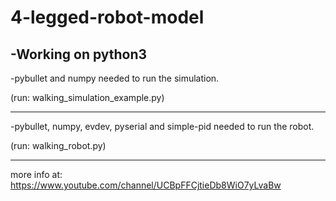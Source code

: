# 4-legged-robot-model
-Working on python3
-
-pybullet and numpy needed to run the simulation.

(run: walking_simulation_example.py)
_______________________________________________________________________

-pybullet, numpy, evdev, pyserial and simple-pid needed to run the robot.

(run: walking_robot.py)
_______________________________________________________________________

more info at: https://www.youtube.com/channel/UCBpFFCjtieDb8WiO7yLvaBw
